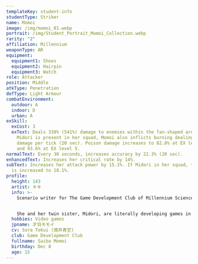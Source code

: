 ```yaml
---
templateKey: student-info
studentType: Striker
name: Momoi
image: /img/momoi_01.webp
portrait: /img/Student_Portrait_Momoi_Collection.webp
rarity: "2"
affiliation: Millennium
weaponType: AR
equipment:
  equipment1: Shoes
  equipment2: Hairpin
  equipment3: Watch
role: Attacker
position: Middle
atkType: Penetration
defType: Light Armour
combatEnvironment:
  outdoor: A
  indoor: D
  urban: A
exSkill:
  exCost: 3
  exText: Deals 338% (541%) damage to enemies within the fan-shaped area. If
    Midori is present in her squad, Momoi also inflicts burning dealing 72%
    damage per tick (20 sec). Poison damage increases to 82.8% at EX level 3,
    and 93.6% at EX level 5.
normalText: Every 30 seconds, increases accuracy by 22.3% (20 sec).
enhancedText: Increases her critical rate by 14%.
subText: Increases her attack power by 15.1%. If Midori in her squad, the effect
  is increased to 18.1%.
profile:
  height: 143
  artist: キキ
  info: >-
    Scenario writer for The Game Development Club of Millennium Science School.


    She and her twin sister, Midori, are literally developing games in the Game Development Department. She has a cheerful personality and was not a good match for her shy sister, but they hit it off with their passion for games and have become great friends.
  hobbies: Video games
  jpname: 才羽モモイ
  cv: Sora Tokui (徳井青空)
  club: Game Development Club
  fullname: Saiba Momoi
  birthday: Dec 8
  age: 15
---
```

